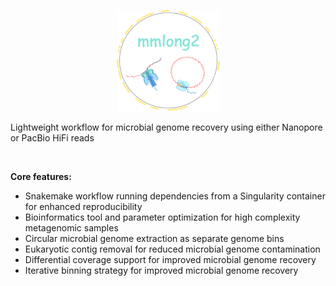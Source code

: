 <p align="center">
<img align="center" width="165" height="165" src="msc/mmlong2-lite-logo.png" alt="logo" style="zoom:100%;" />
</p>

Lightweight workflow for microbial genome recovery using either Nanopore or PacBio HiFi reads

<br/>

**Core features:**

* Snakemake workflow running dependencies from a Singularity container for enhanced reproducibility
* Bioinformatics tool and parameter optimization for high complexity metagenomic samples
* Circular microbial genome extraction as separate genome bins
* Eukaryotic contig removal for reduced microbial genome contamination
* Differential coverage support for improved microbial genome recovery
* Iterative binning strategy for improved microbial genome recovery

<br/>
